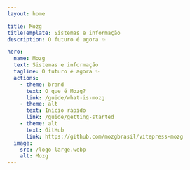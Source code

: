 ```yaml
---
layout: home

title: Mozg
titleTemplate: Sistemas e informação
description: O futuro é agora ✨

hero:
  name: Mozg
  text: Sistemas e informação
  tagline: O futuro é agora ✨
  actions:
    - theme: brand
      text: O que é Mozg?
      link: /guide/what-is-mozg
    - theme: alt
      text: Início rápido
      link: /guide/getting-started
    - theme: alt
      text: GitHub
      link: https://github.com/mozgbrasil/vitepress-mozg
  image:
    src: /logo-large.webp
    alt: Mozg
---
```


<style>
  :root {
    --vp-home-hero-name-color: transparent;
    --vp-home-hero-name-background: -webkit-linear-gradient(
      120deg,
      #bd34fe 30%,
      #41d1ff
    );

    --vp-home-hero-image-background-image: linear-gradient(
      -45deg,
      #bd34fe 50%,
      #47caff 50%
    );
    --vp-home-hero-image-filter: blur(44px);
    --vp-button-brand-border: #ccc;
    --vp-button-alt-border: #ccc;
  }

  @media (min-width: 640px) {
    :root {
      --vp-home-hero-image-filter: blur(56px);
    }
  }

  @media (min-width: 960px) {
    :root {
      --vp-home-hero-image-filter: blur(68px);
    }
  }

  mozg-google-sign-in {
    display: flex;
    flex-wrap: wrap;
    justify-content: center;
    align-items: center;
    width: 100%;
    height: 100%;
    padding: 20px;
    box-sizing: border-box;
  }

  mozg-macosx-dock {
    padding-bottom: 10px;
  }
</style>

<noscript>
  <iframe
    src="https://www.googletagmanager.com/ns.html?id=GTM-PNT4KQ"
    height="0"
    width="0"
    style="display: none; visibility: hidden"
  ></iframe>
</noscript>

<p hidden>
  ⛔ Your browser doesn't support <code>shadowrootmode</code> attribute yet.
</p>

<!-- <ShadowComponent /> -->

<ClientOnly>
<mozg-google-sign-in></mozg-google-sign-in>

<mozg-macosx-dock></mozg-macosx-dock>

<mozg-my-vitepress></mozg-my-vitepress>
</ClientOnly>
